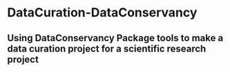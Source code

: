 # DataCuration-DataConservancy
## Using DataConservancy Package tools to make a data curation project for a scientific research project
